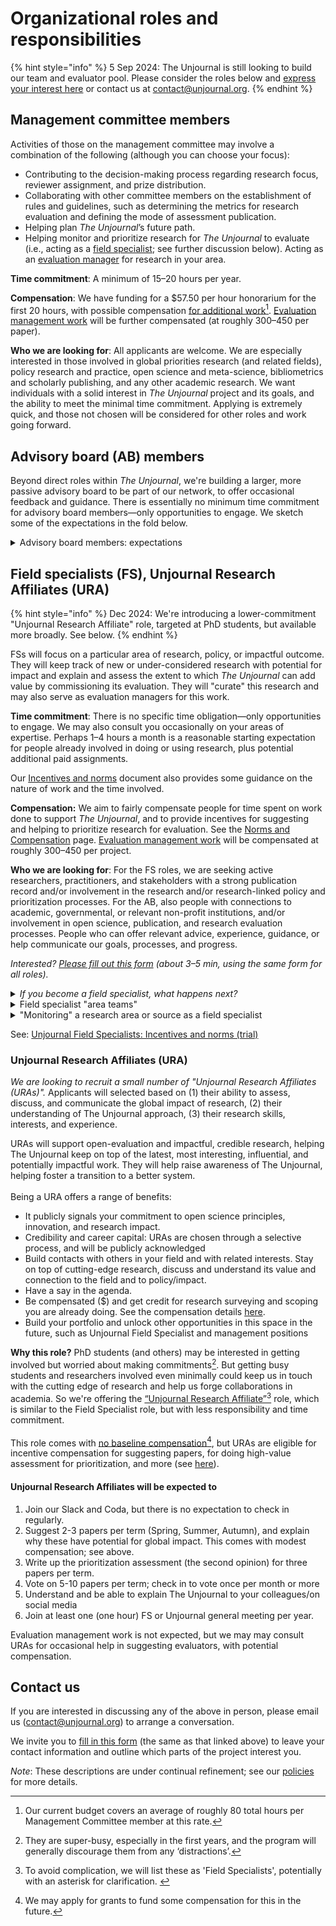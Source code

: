 # Organizational roles and responsibilities

{% hint style="info" %}
5 Sep 2024: The Unjournal is still looking to build our team and evaluator pool. Please consider the roles below and [express your interest here](https://coda.io/form/Join-the-Unjournal_dc3NLlpa-eq) or contact us at contact@unjournal.org.
{% endhint %}

## **Management committee members**

Activities of those on the management committee may involve a combination of the following (although you can choose your focus):

* Contributing to the decision-making process regarding research focus, reviewer assignment, and prize distribution.
* Collaborating with other committee members on the establishment of rules and guidelines, such as determining the metrics for research evaluation and defining the mode of assessment publication.
* Helping plan _The Unjournal_’s future path.
* Helping monitor and prioritize research for _The Unjournal_ to evaluate (i.e., acting as a [field specialist](./#field-specialists-fs); see further discussion below). Acting as an [evaluation manager](../../management-tech-details-discussion/management-process/) for research in your area.

**Time commitment**: A minimum of 15–20 hours per year.

**Compensation**: We have funding for a $57.50 per hour honorarium for the first 20 hours, with possible compensation [for additional work](#user-content-fn-1)[^1]. [Evaluation management work](../../management-tech-details-discussion/management-process/) will be further compensated (at roughly $300–$450 per paper).

**Who we are looking for**: All applicants are welcome. We are especially interested in those involved in global priorities research (and related fields), policy research and practice, open science and meta-science, bibliometrics and scholarly publishing, and any other academic research. We want individuals with a solid interest in _The Unjournal_ project and its goals, and the ability to meet the minimal time commitment. Applying is extremely quick, and those not chosen will be considered for other roles and work going forward.

## **Advisory board (AB) members**&#x20;

Beyond direct roles within _The Unjournal_, we're building a larger, more passive advisory board to be part of our network, to offer occasional feedback and guidance. There is essentially no minimum time commitment for advisory board members—only opportunities to engage.  We sketch some of the expectations in the fold below.

<details>

<summary>Advisory board members: expectations </summary>

_As an AB member..._

* you agree to be listed on our page as being on the advisory board.
* you have the option (but not the expectation or requirement) to join our Slack, and to check in once in a while.
* you will be looped in for your input on some decisions surrounding _The Unjournal_'s policies and direction. Such communications might occur once per month, and you are not obligated to respond.&#x20;
* you may be invited to occasional video meetings (again optional).
* you are “in our system” and we may consult you for other work.&#x20;
* you will be compensated for anything that requires a substantial amount of your time that does not overlap with your regular work.

</details>

## **Field specialists (FS), Unjournal Research Affiliates (URA)**

{% hint style="info" %}
Dec 2024: We're introducing a lower-commitment "Unjournal Research Affiliate" role, targeted at PhD students, but available more broadly. See below.&#x20;
{% endhint %}

FSs will focus on a particular area of research, policy, or impactful outcome. They will keep track of new or under-considered research with potential for impact and explain and assess the extent to which _The Unjournal_ can add value by commissioning its evaluation. They will "curate" this research and may also serve as evaluation managers for this work.

**Time commitment**: There is no specific time obligation—only opportunities to engage. We may also consult you occasionally on your areas of expertise. Perhaps 1–4 hours a month is a reasonable starting expectation for people already involved in doing or using research, plus potential additional paid assignments.

Our [Incentives and norms](https://docs.google.com/document/d/1aGVf9Hq6PRVy1dYFVvLw47Mg96ZMWKbq3G3wbQdD9ZE/edit) document also provides some guidance on the nature of work and the time involved.

**Compensation:** We aim to fairly compensate people for time spent on work done to support _The Unjournal_, and to provide incentives for suggesting and helping to prioritize research for evaluation. See the [Norms and Compensation](https://coda.io/@contact-unjournal/public-pages-of-the-unjournal/norms-compensation-for-fs-management-team-30) page.   [Evaluation management work](../../management-tech-details-discussion/management-process/) will be compensated at roughly $300–$450 per project.

**Who we are looking for**: For the FS roles, we are seeking active researchers, practitioners, and stakeholders with a strong publication record and/or involvement in the research and/or research-linked policy and prioritization processes. For the AB, also people with connections to academic, governmental, or relevant non-profit institutions, and/or involvement in open science, publication, and research evaluation processes. People who can offer relevant advice, experience, guidance, or help communicate our goals, processes, and progress.

_Interested?_ [_Please fill out_ _this form_](https://coda.io/form/Join-the-Unjournal_dc3NLlpa-eq) _(about 3–5 min, using the same form for all roles)._

<details>

<summary><em>If you become a field specialist, what happens next?</em></summary>

You will be asked to fill out  to let us know what fields, topics, and sources of research you would like to "monitor" or dig into to help identify and curate work relevant for _Unjournal_ evaluation, as well as outlining your areas of expertise (the form takes perhaps 5–20 minutes).

This survey helps us understand when to contact you to ask if you want to be an evaluation manager on a paper we have prioritized for evaluation.

Guided by this survey form (along with discussions we will have with you, and coordination with the team), we will develop an “assignment” that specifies the area you will cover. We will try to divide the space and not overlap between field specialists. This scope can be as broad or focused as you like.&#x20;

Within your area, you keep a record of the research that seems relevant (and why, and what particularly needs evaluation, etc.) and enter it in our database. (Alternatively, you can pass your notes to us for recording.)

We will compensate you for the time you spend on this process (details tbd), particularly to the extent that the time you spend does not contribute to your other work or research. (See [incentives and norms](https://docs.google.com/document/d/1aGVf9Hq6PRVy1dYFVvLw47Mg96ZMWKbq3G3wbQdD9ZE/edit) [here](https://docs.google.com/document/d/1aGVf9Hq6PRVy1dYFVvLw47Mg96ZMWKbq3G3wbQdD9ZE/edit).)

</details>

<details>

<summary>Field specialist "area teams" </summary>

We are organizing several teams of field specialists (and management and advisory board members). These teams will hold occasional online meetings (perhaps every 3 months) to discuss research to prioritize, and to help coordinate 'who covers what'. If team members are interested, further discussions, meetings, and seminars might be arranged, but this is very much optional.&#x20;

As of Dec 2024, we have  the following teams (organized around fields and outcomes)

1. Development economics and global health and development
2. Economics, welfare, and governance&#x20;
3. Psychology, behavioral science, and attitudes&#x20;
4. Innovation and meta-science, impact of emerging technologies, catastrophic risks
5. Animal welfare: markets, attitudes
6. Environmental economics&#x20;

Other teams are being organized or considered

</details>

<details>

<summary>"Monitoring" a research area or source as a field specialist</summary>

_The Unjournal'_&#x73; field specialists choose an area they want to monitor. By this we mean that a field specialist will

* Keep an eye on designated sources (e.g., particular working paper series) and fields (or outcomes or area codes), perhaps every month or so; consider new work, dig into archives&#x20;
* Let us know what you have been able to cover; if you need to reduce the scope, we can adjust it
* Suggest/Input work into our database … papers/projects/research that seems relevant for _The Unjournal_ to evaluate. Give  some quick ‘prioritization ratings’&#x20;
* If you have time, give a brief on why this work relevant for _UJ_ (impactful, credible, timely, open presentation, policy-relevant, etc) and what areas need particular evaluation and feedback

</details>

See: [Unjournal Field Specialists: Incentives and norms (trial)](https://docs.google.com/document/d/1aGVf9Hq6PRVy1dYFVvLw47Mg96ZMWKbq3G3wbQdD9ZE/edit)



### Unjournal Research Affiliates (URA)

_We are looking to recruit a small number of "Unjournal Research Affiliates (URAs)"._  Applicants will selected based on (1) their ability to assess, discuss, and communicate the global impact of research, (2) their understanding of The Unjournal approach, (3) their research skills, interests, and experience.  &#x20;

URAs will support open-evaluation and impactful, credible research, helping The Unjournal keep on top of the latest, most interesting, influential, and potentially impactful work. They will help raise awareness of The Unjournal, helping foster a transition to a better system. \
\
Being a URA offers a range of benefits:

* It publicly signals your commitment to open science principles, innovation, and research impact.&#x20;
* Credibility and career capital: URAs are chosen through a selective process, and will be publicly acknowledged&#x20;
* Build contacts with others in your field and with related interests. Stay on top of cutting-edge research, discuss and understand its value and connection to the field and to policy/impact.&#x20;
* Have a say in the agenda.&#x20;
* Be compensated ($) and get credit for research surveying and scoping you are already doing. See the compensation details [here](https://coda.io/@contact-unjournal/public-pages-of-the-unjournal/norms-compensation-for-fs-management-team-30).
* Build your portfolio and unlock other opportunities in this space in the future, such as Unjournal Field Specialist and management positions

**Why this role?** PhD students (and others) may be interested in getting involved but worried about making commitments[^2].  But getting busy students and researchers involved even minimally could keep us in touch with the cutting edge of research and help us forge collaborations in academia. So we're offering the [“Unjournal Research Affiliate”](#user-content-fn-3)[^3] role, which is similar to the Field Specialist role, but with less responsibility and time commitment.  \
\
This role comes with [no baseline compensation](#user-content-fn-4)[^4], but URAs are eligible for incentive compensation for suggesting papers, for doing high-value assessment for prioritization, and more (see [here](https://coda.io/@contact-unjournal/public-pages-of-the-unjournal/norms-compensation-for-fs-management-team-30)).

#### Unjournal Research Affiliates will be expected to

1. Join our Slack and Coda, but there is no expectation to check in regularly.
2. Suggest 2-3 papers per term (Spring, Summer, Autumn), and explain why these have potential for global impact. This comes with modest compensation; see above.
3. Write up the prioritization assessment (the second opinion) for three papers per term.
4. Vote on 5-10 papers per term; check in to vote once per month or more
5. Understand and be able to explain The Unjournal to your colleagues/on social media
6. Join at least one (one hour) FS or Unjournal general meeting per year.

Evaluation management work is not expected, but we may may consult URAs for occasional help in suggesting evaluators, with potential compensation.



## Contact us

If you are interested in discussing any of the above in person, please email us ([contact@unjournal.org](https://app.gitbook.com/u/Kb2a1KdsgsTOM7ZYPPCIyGkho3Q2)) to arrange a conversation.

We invite you to [fill in this form](https://coda.io/form/Join-the-Unjournal_dc3NLlpa-eq) (the same as that linked above) to leave your contact information and outline which parts of the project interest you.

_Note_: These descriptions are under continual refinement; see our [policies](../../policies-projects-evaluation-workflow/) for more details.

[^1]: Our current budget covers an average of roughly 80 total hours per Management Committee member at this rate.

[^2]: They are super-busy, especially in the first years, and the program will generally discourage them from any ‘distractions’.

[^3]: To avoid complication, we will list these as 'Field Specialists', potentially with an asterisk for clarification.&#x20;

[^4]: We may apply for grants to fund some compensation for this in the future.
